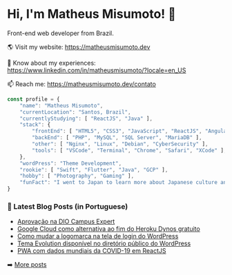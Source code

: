 # Hi, I'm Matheus Misumoto! 👋

Front-end web developer from Brazil.

🌎 Visit my website: https://matheusmisumoto.dev

📄 Know about my experiences: https://www.linkedin.com/in/matheusmisumoto/?locale=en_US

📫 Reach me: https://matheusmisumoto.dev/contato

```javascript
const profile = {
	"name": "Matheus Misumoto",
	"currentLocation": "Santos, Brazil",
	"currentlyStudying": [ "ReactJS", "Java" ],
	"stack": { 
		"frontEnd": [ "HTML5", "CSS3", "JavaScript", "ReactJS", "Angular", "SEO" ],
		"backEnd": [ "PHP", "MySQL", "SQL Server", "MariaDB" ],
		"other": [ "Nginx", "Linux", "Debian", "CyberSecurity" ],
		"tools": [ "VSCode", "Terminal", "Chrome", "Safari", "XCode" ],
	},
	"wordPress": "Theme Development",
	"rookie": [ "Swift", "Flutter", "Java", "GCP" ],
	"hobby": [ "Photography", "Gaming" ],
	"funFact": "I went to Japan to learn more about Japanese culture and diplomacy"
}
```

### 📕 Latest Blog Posts (in Portuguese)
<!-- BLOG-POST-LIST:START -->
- [Aprovação na DIO Campus Expert](https://matheusmisumoto.dev/portfolio/inicio-campus-expert-dio.html)
- [Google Cloud como alternativa ao fim do Heroku Dynos gratuito](https://matheusmisumoto.dev/tecnologia/desenvolvimento-web/google-cloud-alternativa-heroku.html)
- [Como mudar a logomarca na tela de login do WordPress](https://matheusmisumoto.dev/tecnologia/desenvolvimento-web/mudar-logo-login-wordpress.html)
- [Tema Evolution disponível no diretório público do WordPress](https://matheusmisumoto.dev/portfolio/the-evolution-wordpress-theme.html)
- [PWA com dados mundiais da COVID-19 em ReactJS](https://matheusmisumoto.dev/tecnologia/desenvolvimento-web/covid19-stats-reactjs.html)
<!-- BLOG-POST-LIST:END -->

➡️ [More posts](https://matheusmisumoto.dev/blog)
